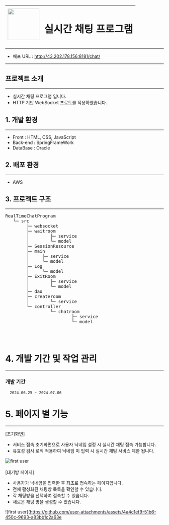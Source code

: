 <img src="https://github.com/user-attachments/assets/68c5b846-0b38-42c4-8aeb-67b20354cabb" width="100" height="100" /> | <h1>실시간 채팅 프로그램</h1> |
--- | --- |

---

+ 배포 URL : http://43.202.178.156:8181/chat/

---

## 프로젝트 소개
----
+ 실시간 채팅 프로그램 입니다.
+ HTTP 기반 WebSocket 프로토콜 적용하였습니다.

## 1. 개발 환경
---
+ Front : HTML, CSS, JavaScript
+ Back-end : SpringFrameWork
+ DataBase : Oracle

## 2. 배포 환경
---
+ AWS

## 3. 프로젝트 구조
---
<pre>
RealTimeChatProgram
   └─ src
       	├─ websocket
       	├─ waitroom
      	│        ├─ service
      	│        └─ model
       	├─ SessionResource
       	├─ main
       	│     ├─ service
       	│     └─ model
       	├─ Log
      	│     └─ model
       	├─ ExitRoom
       	│        ├─ service
       	│        └─ model
        ├─ dao
        ├─ createroom
        │        └─ service
        └─ controller
                 └─ chatroom
                         ├─ service
                         └─ model
</pre>
<br><br>

# 4. 개발 기간 및 작업 관리
---
### 개발 기간
      2024.06.25 ~ 2024.07.06

# 5. 페이지 별 기능
---
[초기화면]
   + 서비스 접속 초기화면으로 사용자 닉네임 설정 시 실시간 채팅 접속 가능합니다.
   + 유효성 검사 로직 적용하여 닉네임 미 입력 시 실시간 채팅 서비스 제한 됩니다.
     
![first user](https://github.com/user-attachments/assets/0881862b-7f02-4183-9e98-80da9f0f1d94)
<br><br>
[대기방 페이지]
   + 사용자가 닉네임을 입력한 후 최초로 접속하는 페이지입니다.
   + 전체 활성화된 채팅방 목록을 확인할 수 있습니다.
   + 각 채팅방을 선택하여 접속할 수 있습니다.
   + 새로운 채팅 방을 생성할 수 있습니다.

![first user](https://github.com/user-attachments/assets/4a4c1ef9-51b6-450c-9693-a83bb1c2a63e
<br>
<br>

